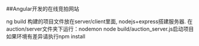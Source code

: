 ##Angular开发的在线竞拍网站

ng build 构建的项目文件放在server/client里面, nodejs+express搭建服务器.
在auction/server文件夹下运行：nodemon node build/auction_server.js启动项目
如果环境有差异请执行npm install
